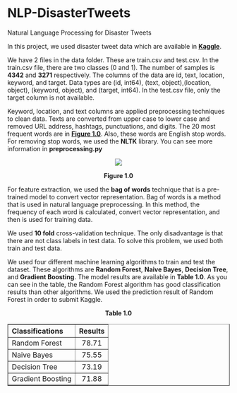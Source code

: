 # NLP-DisasterTweets
Natural Language Processing for Disaster Tweets 


In this project, we used disaster tweet data which are available in **[Kaggle](https://www.kaggle.com)**. 

We have 2 files in the data folder. These are train.csv  and test.csv.
In the train.csv file, there are two classes (0 and 1). The number of samples is **4342** and **3271** respectively. 
The columns of the data are id, text, location, keyword, and target. Data types are  (id, int64), (text, object),(location, object), (keyword, object), and (target, int64).
In the test.csv file, only the target column is not available.

Keyword, location, and text columns are applied preprocessing techniques to clean data. Texts are converted from upper case to lower case and removed URL address, hashtags, punctuations, and digits. The 20 most frequent words are in **[Figure 1.0](https://user-images.githubusercontent.com/37912287/107418303-8ab5d100-6b27-11eb-9659-81ea700bef14.png)**. Also, these words are English stop words.  For removing stop words, we used the **NLTK** library. You can see more information in **preprocessing.py**


<p align="center"><img src="https://user-images.githubusercontent.com/37912287/107418303-8ab5d100-6b27-11eb-9659-81ea700bef14.png" /></p>
<p align="center">
  <b>Figure 1.0</b>
</p>

For feature extraction, we used the **bag of words** technique that is a pre-trained model to convert vector representation. Bag of words is a method that is used in natural language preprocessing. In this method, the frequency of each word is calculated, convert vector representation, and then is used for training data.

We used **10 fold** cross-validation technique. The only disadvantage is that there are not class labels in test data. To solve this problem, we used both train and test data. 

We used four different machine learning algorithms to train and test the dataset. These algorithms are **Random Forest**, **Naive Bayes**, **Decision Tree**, and **Gradient Boosting**. The model results are available in **Table 1.0**. As you can see in the table, the Random Forest algorithm has good classification results than other algorithms.
 We used the prediction result of Random Forest in order to submit Kaggle.
<p align="center"> <b> Table 1.0 </b></p>
<table border="1" cellspacing="0" cellpadding="1" align="center">
    <thead>
        <tr>
            <th align="left">Classifications</th>
            <th align="center">Results</th>
        </tr>
    </thead>
    <tbody>
        <tr>
            <td align="left">Random Forest</td>
            <td align="center">78.71</td>
        </tr>
         <tr>
            <td align="left">Naive Bayes</td>
            <td align="center">75.55</td>
        </tr>
         <tr>
            <td align="left">Decision Tree</td>
            <td align="center">73.19</td>
        </tr>
         <tr>
            <td align="left">Gradient Boosting</td>
            <td align="center">71.88</td>
        </tr>
    </tbody>
</table>
</p>
